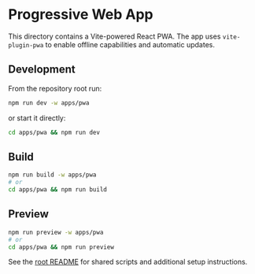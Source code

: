 # Progressive Web App

This directory contains a Vite-powered React PWA. The app uses `vite-plugin-pwa` to enable offline capabilities and automatic updates.

## Development

From the repository root run:

```sh
npm run dev -w apps/pwa
```

or start it directly:

```sh
cd apps/pwa && npm run dev
```

## Build

```sh
npm run build -w apps/pwa
# or
cd apps/pwa && npm run build
```

## Preview

```sh
npm run preview -w apps/pwa
# or
cd apps/pwa && npm run preview
```

See the [root README](../../README.md) for shared scripts and additional setup instructions.
